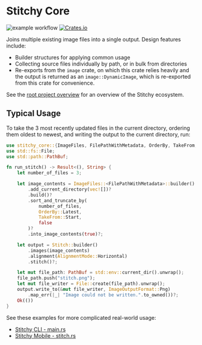 
# Stitchy Core

![example workflow](https://github.com/grimace87/Stitchy/actions/workflows/cargo.yml/badge.svg)
[![Crates.io](https://img.shields.io/crates/v/stitchy-core.svg)](https://crates.io/crates/stitchy-core)

Joins multiple existing image files into a single output. Design features include:
- Builder structures for applying common usage
- Collecting source files individually by path, or in bulk from directories
- Re-exports from the `image` crate, on which this crate relies heavily
and the output is returned as an `image::DynamicImage`, which is re-exported from this crate for convenience.

See the [root project overview](https://github.com/grimace87/Stitchy) for an
overview of the Stitchy ecosystem.

## Typical Usage

To take the 3 most recently updated files in the current directory, ordering them
oldest to newest, and writing the output to the current directory, run:

```rust
use stitchy_core::{ImageFiles, FilePathWithMetadata, OrderBy, TakeFrom, Stitch, AlignmentMode, image::ImageOutputFormat};
use std::fs::File;
use std::path::PathBuf;

fn run_stitch() -> Result<(), String> {
    let number_of_files = 3;

    let image_contents = ImageFiles::<FilePathWithMetadata>::builder()
        .add_current_directory(vec![])?
        .build()?
        .sort_and_truncate_by(
            number_of_files,
            OrderBy::Latest,
            TakeFrom::Start,
            false
        )?
        .into_image_contents(true)?;

    let output = Stitch::builder()
        .images(image_contents)
        .alignment(AlignmentMode::Horizontal)
        .stitch()?;

    let mut file_path: PathBuf = std::env::current_dir().unwrap();
    file_path.push("stitch.png");
    let mut file_writer = File::create(file_path).unwrap();
    output.write_to(&mut file_writer, ImageOutputFormat::Png)
        .map_err(|_| "Image could not be written.".to_owned())?;
    Ok(())
}
```

See these examples for more complicated real-world usage:
- [Stitchy CLI - main.rs](https://github.com/grimace87/Stitchy/blob/master/crates/stitchy/src/main.rs)
- [Stitchy Mobile - stitch.rs](https://github.com/grimace87/StitchyMobile/blob/master/rust/src/stitch.rs)
